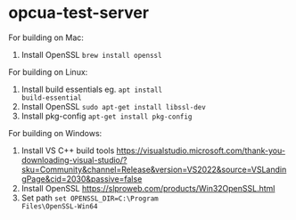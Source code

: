 # opcua-test-server

For building on Mac:
1. Install OpenSSL <code>brew install openssl</code>

For building on Linux:
1. Install build essentials eg. <code>apt install build-essential</code>
2. Install OpenSSL <code>sudo apt-get install libssl-dev</code>
3. Install pkg-config <code>apt-get install pkg-config</code>

For building on Windows:
1. Install VS C++ build tools https://visualstudio.microsoft.com/thank-you-downloading-visual-studio/?sku=Community&channel=Release&version=VS2022&source=VSLandingPage&cid=2030&passive=false
2. Install OpenSSL https://slproweb.com/products/Win32OpenSSL.html
3. Set path <code>set OPENSSL_DIR=C:\Program Files\OpenSSL-Win64</code>
